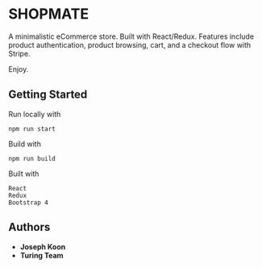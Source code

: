 # SHOPMATE

A minimalistic eCommerce store. Built with React/Redux. Features include product authentication, product browsing, cart, and a checkout flow with Stripe.

Enjoy.



## Getting Started

Run locally with 

```
npm run start
```


Build with 
```
npm run build
```


Built with 
```
React
Redux
Bootstrap 4
```



## Authors

* **Joseph Koon** 
* **Turing Team** 

